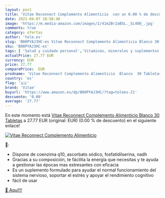 ```yaml
---
layout: post
title: 'Vitae Reconnect Complemento Alimenticio  con un 0.00 % de descuento'
date: 2021-04-07 18:58:48
image: 'https://m.media-amazon.com/images/I/41m2Br2aB5L._SL400_.jpg'
comments: true
category: ofertas
author: 'tole.es'
slug: 'B00PYAJ3HC-es Vitae Reconnect Complemento Alimenticio Blanco 30 Tabletas'
sku: 'B00PYAJ3HC-es'
tags: [ 'Salud y cuidado personal','Vitaminas, minerales y suplementos en medicamentos, remedios y suplementos dietéticos','alimenticio','complemento','vitae', ]
actualPrice: 27.77 EUR
currency: EUR
price: 27.77
comparePrice:  EUR
prodname: 'Vitae Reconnect Complemento Alimenticio  Blanco  30 Tabletas'
country: 'es'
flag: '🇪🇸'
brand: 'Vitae'
buyurl: 'https://www.amazon.es/dp/B00PYAJ3HC/?tag=tolees-21'
descuento: '0.00'
average: '27.77'
---
```


En este momento está [Vitae Reconnect Complemento Alimenticio  Blanco  30 Tabletas](https://www.amazon.es/dp/B00PYAJ3HC/?tag=tolees-21) a 27.77 EUR (original:  EUR) (0.00 %  de descuento) en el siguiente enlace!

[![Vitae Reconnect Complemento Alimenticio ](https://m.media-amazon.com/images/I/41m2Br2aB5L._SL400_.jpg)](https://www.amazon.es/dp/B00PYAJ3HC/?tag=tolees-21)

🔎:

- Dispone de coenzima q10, ascorbato sódico, fosfatidilserina, nadh
- Gracias a su composición, te fácilita la energía que necesitas y te ayuda a gestionar las épocas mas estresantes con eficacia
- Es un suplemento formulado para ayudar el normal funcionamiento del sistema nervioso, soportar el estrés y apoyar el rendimiento cognitivo
- fácil de usar

[🛒 Aquí!!!](https://www.amazon.es/dp/B00PYAJ3HC/?tag=tolees-21)
